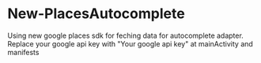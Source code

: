 # New-PlacesAutocomplete
Using new google places sdk for feching data for autocomplete adapter.
Replace your google api key with "Your google api key" at mainActivity and manifests
